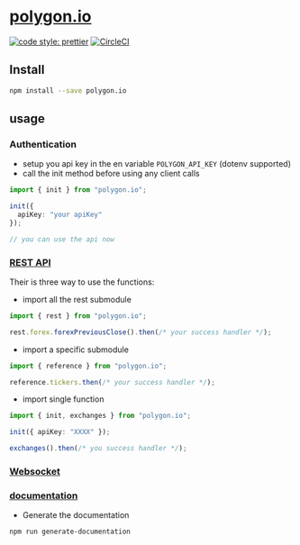 # [polygon.io](https://polygon.io)

[![code style: prettier](https://img.shields.io/badge/code_style-prettier-ff69b4.svg?style=flat-square)](https://github.com/prettier/prettier)
[![CircleCI](https://circleci.com/gh/bassochette/polygon.io.svg?style=svg)](https://circleci.com/gh/bassochette/polygon.io)

## Install

```bash
npm install --save polygon.io
```

## usage

### Authentication

- setup you api key in the en variable `POLYGON_API_KEY` (dotenv supported)
- call the init method before using any client calls

```typescript
import { init } from "polygon.io";

init({
  apiKey: "your apiKey"
});

// you can use the api now
```

### [REST API](https://polygon.io/docs/#getting-started)

Their is three way to use the functions:

- import all the rest submodule

```typescript
import { rest } from "polygon.io";

rest.forex.forexPreviousClose().then(/* your success handler */);
```

- import a specific submodule

```typescript
import { reference } from "polygon.io";

reference.tickers.then(/* your success handler */);
```

- import single function

```typescript
import { init, exchanges } from "polygon.io";

init({ apiKey: "XXXX" });

exchanges().then(/* you success handler */);
```

### [Websocket](https://polygon.io/sockets)

### [documentation](https://bassochette.github.io/polygon.io/index.html)

- Generate the documentation

```bash
npm run generate-documentation
```
